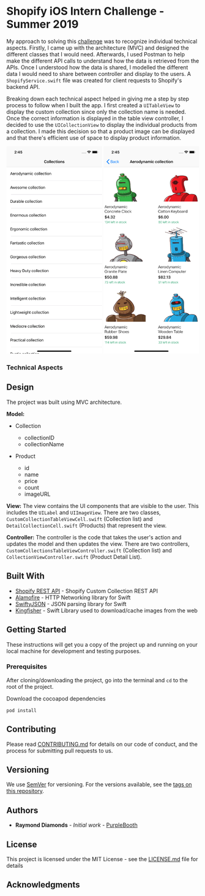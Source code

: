 # Shopify iOS Intern Challenge - Summer 2019

My approach to solving this [challenge](https://docs.google.com/document/d/1h3TFW9HhFxBVrmgd33dNrUiJx31NQFn6dpZHrbrSP-U/edit#) was to recognize individual technical aspects. Firstly, I came up with the architecture (MVC) and designed the different classes that I would need. Afterwards, I used Postman to help make the different API calls to understand how the data is retrieved from the APIs. Once I understood how the data is shared, I modelled the different data I would need to share between controller and display to the users. A ```ShopifyService.swift``` file was created for client requests to Shopify's backend API. 

Breaking down each technical aspect helped in giving me a step by step process to follow when I built the app. I first created a ```UITableView```  to display the custom collection since only the collection name is needed. Once the correct information is displayed in the table view controller, I decided to use the ```UICollectionView``` to display the individual products from a collection. I made this decision so that a product image can be displayed and that there's efficient use of space to display product information. 

<img src="collection.png" width="250">  <img src="products.png" width="250">


### Technical Aspects

## Design

The project was built using MVC architecture. 

**Model:** 
* Collection
  * collectionID
  * collectionName
  
* Product
  * id
  * name
  * price
  * count
  * imageURL
  
**View:**
The view contains the UI components that are visible to the user. This includes the ```UILabel``` and ```UIImageView```. There are two classes, ```CustomCollectionTableViewCell.swift``` (Collection list) and ```DetailCollectionCell.swift``` (Products) that represent the view. 

**Controller:**
The controller is the code that takes the user's action and updates the model and then updates the view. There are two controllers, ```CustomCollectionsTableViewController.swift``` (Collection list) and ```CollectionViewController.swift``` (Product Detail List). 

## Built With

* [Shopify REST API](https://shopicruit.myshopify.com/admin/custom_collections.json?page=1&access_token=c32313df0d0ef512ca64d5b336a0d7c6) - Shopify Custom Collection REST API
* [Alamofire](https://github.com/Alamofire/Alamofire) - HTTP Networking library for Swift
* [SwiftyJSON](https://maven.apache.org/) - JSON parsing library for Swift
* [Kingfisher](https://github.com/onevcat/Kingfisher) - Swift Library used to download/cache images from the web


## Getting Started

These instructions will get you a copy of the project up and running on your local machine for development and testing purposes.

### Prerequisites

After cloning/downloading the project, go into the terminal and ```cd``` to the root of the project. 

Download the cocoapod dependencies
```
pod install
```

## Contributing

Please read [CONTRIBUTING.md](https://gist.github.com/PurpleBooth/b24679402957c63ec426) for details on our code of conduct, and the process for submitting pull requests to us.

## Versioning

We use [SemVer](http://semver.org/) for versioning. For the versions available, see the [tags on this repository](https://github.com/your/project/tags). 

## Authors

* **Raymond Diamonds** - *Initial work* - [PurpleBooth](https://github.com/PurpleBooth)

## License

This project is licensed under the MIT License - see the [LICENSE.md](LICENSE.md) file for details

## Acknowledgments

